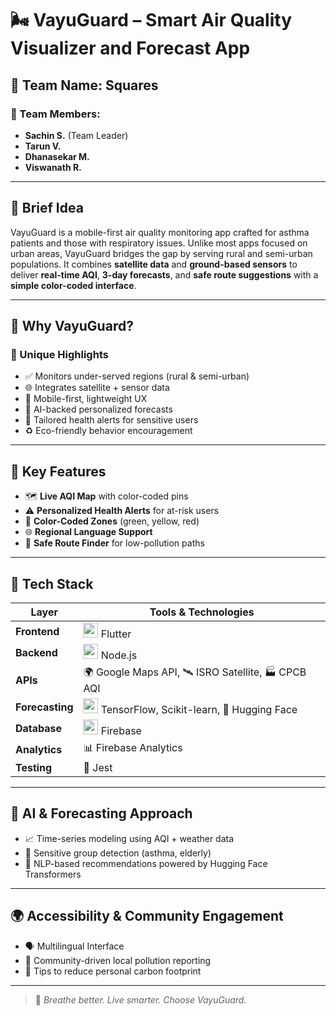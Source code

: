# 🌬️ VayuGuard – Smart Air Quality Visualizer and Forecast App 

## 🧠 Team Name: Squares

### 👥 Team Members:
- **Sachin S.** (Team Leader)  
- **Tarun V.**  
- **Dhanasekar M.**  
- **Viswanath R.**  

---

## 📝 Brief Idea

VayuGuard is a mobile-first air quality monitoring app crafted for asthma patients and those with respiratory issues. Unlike most apps focused on urban areas, VayuGuard bridges the gap by serving rural and semi-urban populations. It combines **satellite data** and **ground-based sensors** to deliver **real-time AQI**, **3-day forecasts**, and **safe route suggestions** with a **simple color-coded interface**.

---

## 🌟 Why VayuGuard?

### 🚀 Unique Highlights

- ✅ Monitors under-served regions (rural & semi-urban)
- 🌐 Integrates satellite + sensor data
- 📱 Mobile-first, lightweight UX
- 🤖 AI-backed personalized forecasts
- 🧍 Tailored health alerts for sensitive users
- ♻️ Eco-friendly behavior encouragement

---

## 📱 Key Features

- 🗺️ **Live AQI Map** with color-coded pins
- ⚠️ **Personalized Health Alerts** for at-risk users
- 🎨 **Color-Coded Zones** (green, yellow, red)
- 🌐 **Regional Language Support**
- 🚶 **Safe Route Finder** for low-pollution paths

---

## 🔧 Tech Stack

| Layer           | Tools & Technologies |
|----------------|----------------------|
| **Frontend**    | <img src="https://img.icons8.com/color/48/flutter.png" width="24"/> Flutter |
| **Backend**     | <img src="https://img.icons8.com/color/48/nodejs.png" width="24"/> Node.js |
| **APIs**        | 🌍 Google Maps API, 🛰️ ISRO Satellite, 🏭 CPCB AQI |
| **Forecasting** | <img src="https://img.icons8.com/color/48/tensorflow.png" width="24"/> TensorFlow, Scikit-learn, 🤗 Hugging Face |
| **Database**    | <img src="https://img.icons8.com/color/48/firebase.png" width="24"/> Firebase |
| **Analytics**   | 📊 Firebase Analytics |
| **Testing**     | 🧪 Jest |

---

## 🤖 AI & Forecasting Approach

- 📈 Time-series modeling using AQI + weather data  
- 🧬 Sensitive group detection (asthma, elderly)  
- 🧠 NLP-based recommendations powered by Hugging Face Transformers  

---

## 🌍 Accessibility & Community Engagement

- 🗣️ Multilingual Interface  
- 🧭 Community-driven local pollution reporting  
- 🌱 Tips to reduce personal carbon footprint  

---

> 💚 *Breathe better. Live smarter. Choose VayuGuard.*
